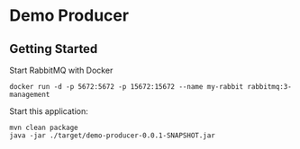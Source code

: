# Demo Producer

## Getting Started

Start RabbitMQ with Docker
```
docker run -d -p 5672:5672 -p 15672:15672 --name my-rabbit rabbitmq:3-management
```

Start this application:
```
mvn clean package
java -jar ./target/demo-producer-0.0.1-SNAPSHOT.jar
```